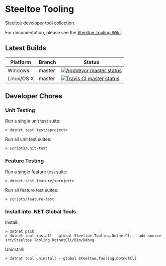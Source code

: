 # Steeltoe Tooling

Steeltoe developer tool collection.

For documentation, please see the [Steeltoe Tooling Wiki](https://github.com/SteeltoeOSS/Tooling/wiki).

## Latest Builds

Platform | Branch | Status
-------- | ------ | ------
Windows  | master | [![AppVeyor master status](https://ci.appveyor.com/api/projects/status/bpwhsnue8j7iiwpp/branch/master?svg=true)](https://ci.appveyor.com/project/steeltoe/tooling/branch/master)
Linux/OS X  | master | [![Travis CI master status](https://travis-ci.org/SteeltoeOSS/Tooling.svg?branch=master)](https://travis-ci.org/SteeltoeOSS/Tooling)

## Developer Chores

### Unit Testing

Run a single unit test suite:
```
> dotnet test test/<project>
```

Run all unit test suites:
```
> scripts/unit-test
```

### Feature Testing

Run a single feature test suite:
```
> dotnet test feature/<project>
```

Run all feature test suites:
```
> scripts/feature-test
```

### Install into .NET Global Tools

Install:
```
> dotnet pack
> dotnet tool install --global Steeltoe.Tooling.DotnetCli --add-source src/Steeltoe.Tooling.DotnetCli/bin/Debug 
```

Uninstall:
```
> dotnet tool uninstall --global Steeltoe.Tooling.DotnetCli
```

